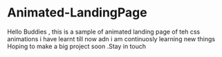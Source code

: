 # Animated-LandingPage
Hello Buddies , this is a sample of animated landing page of teh css animations i have learnt till now adn i am continuosly learning new things  Hoping to make a big project soon .Stay in touch

